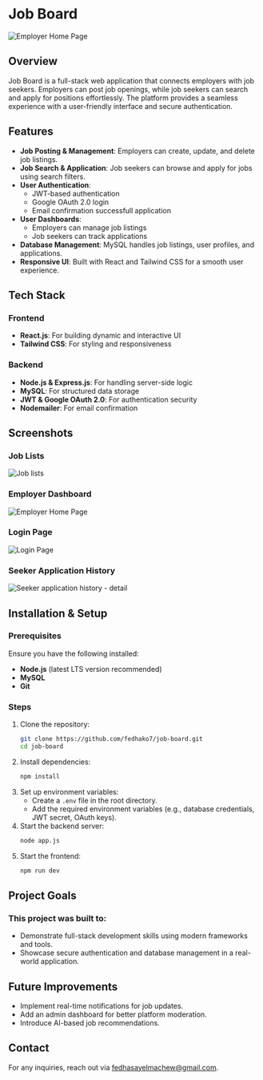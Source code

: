 # Job Board
![Employer Home Page](https://github.com/user-attachments/assets/499eed82-7716-4b2c-91e9-26b06121cf91)



## Overview
Job Board is a full-stack web application that connects employers with job seekers. Employers can post job openings, while job seekers can search and apply for positions effortlessly. The platform provides a seamless experience with a user-friendly interface and secure authentication.

## Features
- **Job Posting & Management**: Employers can create, update, and delete job listings.
- **Job Search & Application**: Job seekers can browse and apply for jobs using search filters.
- **User Authentication**:
  - JWT-based authentication
  - Google OAuth 2.0 login
  - Email confirmation successfull application
- **User Dashboards**:
  - Employers can manage job listings
  - Job seekers can track applications
- **Database Management**: MySQL handles job listings, user profiles, and applications.
- **Responsive UI**: Built with React and Tailwind CSS for a smooth user experience.

## Tech Stack
### Frontend
- **React.js**: For building dynamic and interactive UI
- **Tailwind CSS**: For styling and responsiveness

### Backend
- **Node.js & Express.js**: For handling server-side logic
- **MySQL**: For structured data storage
- **JWT & Google OAuth 2.0**: For authentication security
- **Nodemailer**: For email confirmation

## Screenshots

### Job Lists

![Job lists](https://github.com/user-attachments/assets/53b8e34b-bbfa-49eb-93d7-110bebad3ed8)


### Employer Dashboard

![Employer Home Page](https://github.com/user-attachments/assets/0d04e7fe-d019-4f88-97b4-bb23d2b3ae9f)


### Login Page

![Login Page](https://github.com/user-attachments/assets/dd00e2f4-873c-4519-9267-82575b862f2b)


### Seeker Application History

![Seeker application history - detail](https://github.com/user-attachments/assets/3c563e9d-381a-44ea-8ff1-ccef0326850b)



## Installation & Setup
### Prerequisites
Ensure you have the following installed:
- **Node.js** (latest LTS version recommended)
- **MySQL**
- **Git**

### Steps
1. Clone the repository:
   ```sh
   git clone https://github.com/fedhako7/job-board.git
   cd job-board
   ```
2. Install dependencies:
   ```sh
   npm install
   ```
3. Set up environment variables:
   - Create a `.env` file in the root directory.
   - Add the required environment variables (e.g., database credentials, JWT secret, OAuth keys).
4. Start the backend server:
   ```sh
   node app.js
   ```
5. Start the frontend:
   ```sh
   npm run dev
   ```

## Project Goals
### This project was built to:
- Demonstrate full-stack development skills using modern frameworks and tools.
- Showcase secure authentication and database management in a real-world application.

## Future Improvements
- Implement real-time notifications for job updates.
- Add an admin dashboard for better platform moderation.
- Introduce AI-based job recommendations.

## Contact
For any inquiries, reach out via [fedhasayelmachew@gmail.com](mailto:fedhasayelmachew@gmail.com).

